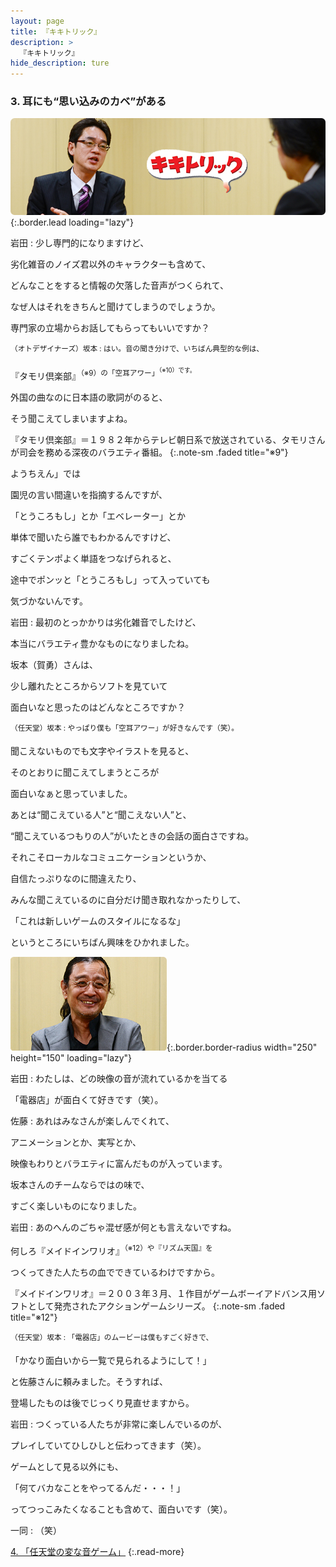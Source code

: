 ```yaml
---
layout: page
title: 『キキトリック』
description: >
  『キキトリック』
hide_description: ture
---
```


### 3. 耳にも“思い込みのカベ”がある

![](/interviews/jp/wii/st3j/vol1/img/mainvisual3.jpg){:.border.lead loading="lazy"}

岩田
: 少し専門的になりますけど、<br> 

劣化雑音のノイズ君以外のキャラクターも含めて、<br> 

どんなことをすると情報の欠落した音声がつくられて、<br> 

なぜ人はそれをきちんと聞けてしまうのでしょうか。<br> 

専門家の立場からお話してもらってもいいですか？

<SUP>（オトデザイナーズ）坂本
: はい。音の聞き分けで、いちばん典型的な例は、<br> 

『タモリ倶楽部』<SUP>（※9）の「空耳アワー」<SUP>（※10）です。<br> 

外国の曲なのに日本語の歌詞がのると、<br> 

そう聞こえてしまいますよね。

『タモリ倶楽部』＝１９８２年からテレビ朝日系で放送されている、タモリさんが司会を務める深夜のバラエティ番組。
{:.note-sm .faded title="※9"}

ようちえん」では<br> 

園児の言い間違いを指摘するんですが、<br> 

「とうころもし」とか「エベレーター」とか<br> 

単体で聞いたら誰でもわかるんですけど、<br> 

すごくテンポよく単語をつなげられると、<br> 

途中でポンッと「とうころもし」って入っていても<br> 

気づかないんです。

岩田
: 最初のとっかかりは劣化雑音でしたけど、<br> 

本当にバラエティ豊かなものになりましたね。<br> 

坂本（賀勇）さんは、<br> 

少し離れたところからソフトを見ていて<br> 

面白いなと思ったのはどんなところですか？

<SUP>（任天堂）坂本
: やっぱり僕も「空耳アワー」が好きなんです（笑）。<br> 

聞こえないものでも文字やイラストを見ると、<br> 

そのとおりに聞こえてしまうところが<br> 

面白いなぁと思っていました。<br> 

あとは“聞こえている人”と“聞こえない人”と、<br> 

“聞こえているつもりの人”がいたときの会話の面白さですね。<br> 

それこそローカルなコミュニケーションというか、<br> 

自信たっぷりなのに間違えたり、<br> 

みんな聞こえているのに自分だけ聞き取れなかったりして、<br> 

「これは新しいゲームのスタイルになるな」<br> 

というところにいちばん興味をひかれました。

![](/interviews/jp/wii/st3j/vol1/img/photo009.jpg){:.border.border-radius width="250" height="150" loading="lazy"}

岩田
: わたしは、どの映像の音が流れているかを当てる<br> 

「電器店」が面白くて好きです（笑）。

佐藤
: あれはみなさんが楽しんでくれて、<br> 

アニメーションとか、実写とか、<br> 

映像もわりとバラエティに富んだものが入っています。<br> 

坂本さんのチームならではの味で、<br> 

すごく楽しいものになりました。

岩田
: あのへんのごちゃ混ぜ感が何とも言えないですね。<br> 

何しろ『メイドインワリオ』<SUP>（※12）や『リズム天国』を<br> 

つくってきた人たちの血でできているわけですから。

『メイドインワリオ』＝２００３年３月、１作目がゲームボーイアドバンス用ソフトとして発売されたアクションゲームシリーズ。
{:.note-sm .faded title="※12"}

<SUP>（任天堂）坂本
: 「電器店」のムービーは僕もすごく好きで、<br> 

「かなり面白いから一覧で見られるようにして！」<br> 

と佐藤さんに頼みました。そうすれば、<br> 

登場したものは後でじっくり見直せますから。

岩田
: つくっている人たちが非常に楽しんでいるのが、<br> 

プレイしていてひしひしと伝わってきます（笑）。<br> 

ゲームとして見る以外にも、<br> 

「何てバカなことをやってるんだ・・・！」<br> 

ってつっこみたくなることも含めて、面白いです（笑）。

一同
: （笑）

[4. 「任天堂の変な音ゲーム」](4.md)
{:.read-more}

